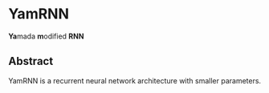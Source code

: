 # YamRNN
**Ya**mada **m**odified **RNN**

## Abstract
YamRNN is a recurrent neural network architecture with smaller parameters.


